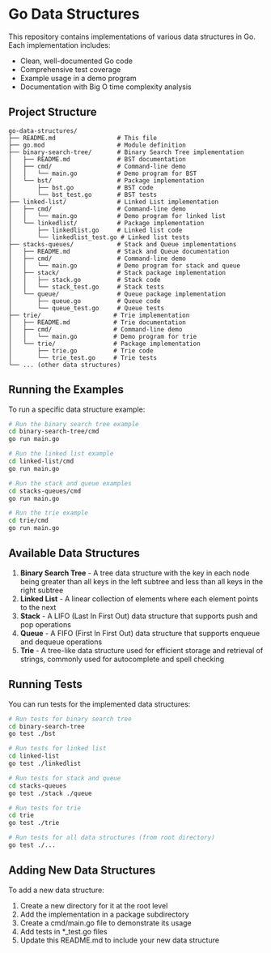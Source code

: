 # Go Data Structures

This repository contains implementations of various data structures in Go. Each implementation includes:

- Clean, well-documented Go code
- Comprehensive test coverage
- Example usage in a demo program
- Documentation with Big O time complexity analysis

## Project Structure

```plaintext
go-data-structures/
├── README.md                 # This file
├── go.mod                    # Module definition
├── binary-search-tree/       # Binary Search Tree implementation
│   ├── README.md             # BST documentation
│   ├── cmd/                  # Command-line demo
│   │   └── main.go           # Demo program for BST
│   └── bst/                  # Package implementation
│       ├── bst.go            # BST code
│       └── bst_test.go       # BST tests
├── linked-list/              # Linked List implementation
│   ├── cmd/                  # Command-line demo
│   │   └── main.go           # Demo program for linked list
│   └── linkedlist/           # Package implementation
│       ├── linkedlist.go     # Linked list code
│       └── linkedlist_test.go # Linked list tests
├── stacks-queues/            # Stack and Queue implementations
│   ├── README.md             # Stack and Queue documentation
│   ├── cmd/                  # Command-line demo
│   │   └── main.go           # Demo program for stack and queue
│   ├── stack/                # Stack package implementation
│   │   ├── stack.go          # Stack code
│   │   └── stack_test.go     # Stack tests
│   └── queue/                # Queue package implementation
│       ├── queue.go          # Queue code
│       └── queue_test.go     # Queue tests
├── trie/                    # Trie implementation
│   ├── README.md            # Trie documentation
│   ├── cmd/                 # Command-line demo
│   │   └── main.go          # Demo program for trie
│   └── trie/                # Package implementation
│       ├── trie.go          # Trie code
│       └── trie_test.go     # Trie tests
└── ... (other data structures)
```

## Running the Examples

To run a specific data structure example:

```bash
# Run the binary search tree example
cd binary-search-tree/cmd
go run main.go

# Run the linked list example
cd linked-list/cmd
go run main.go

# Run the stack and queue examples
cd stacks-queues/cmd
go run main.go

# Run the trie example
cd trie/cmd
go run main.go
```

## Available Data Structures

1. **Binary Search Tree** - A tree data structure with the key in each node being greater than all keys in the left subtree and less than all keys in the right subtree
2. **Linked List** - A linear collection of elements where each element points to the next
3. **Stack** - A LIFO (Last In First Out) data structure that supports push and pop operations
4. **Queue** - A FIFO (First In First Out) data structure that supports enqueue and dequeue operations
5. **Trie** - A tree-like data structure used for efficient storage and retrieval of strings, commonly used for autocomplete and spell checking

## Running Tests

You can run tests for the implemented data structures:

```bash
# Run tests for binary search tree
cd binary-search-tree
go test ./bst

# Run tests for linked list
cd linked-list
go test ./linkedlist

# Run tests for stack and queue
cd stacks-queues
go test ./stack ./queue

# Run tests for trie
cd trie
go test ./trie

# Run tests for all data structures (from root directory)
go test ./...
```

## Adding New Data Structures

To add a new data structure:

1. Create a new directory for it at the root level
2. Add the implementation in a package subdirectory
3. Create a cmd/main.go file to demonstrate its usage
4. Add tests in *_test.go files
5. Update this README.md to include your new data structure

